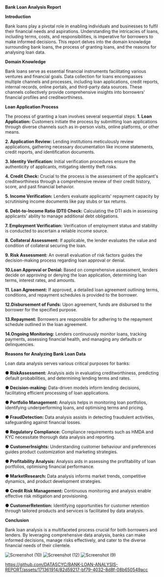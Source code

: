 **Bank Loan Analysis Report**

 **Introduction**
 
 Bank loans play a pivotal role in enabling individuals and businesses to fulfil their financial
 needs and aspirations. Understanding the intricacies of loans, including terms, costs, and
 responsibilities, is imperative for borrowers to make informed decisions. This report delves
 into the domain knowledge surrounding bank loans, the process of granting loans, and the
 reasons for analysing loan data.
 
 **Domain Knowledge**
 
 Bank loans serve as essential financial instruments facilitating various ventures and financial
 goals. Data collection for loans encompasses multiple channels and processes, including loan
 applications, credit reports, internal records, online portals, and third-party data sources.
 These channels collectively provide comprehensive insights into borrowers' financial profiles
 and creditworthiness.
 
 **Loan Application Process**
 
 The process of granting a loan involves several sequential steps:
 **1. Loan Application:** Customers initiate the process by submitting loan applications
 through diverse channels such as in-person visits, online platforms, or other means.
 
 **2. Application Review:** Lending institutions meticulously review applications,
 gathering necessary documentation like income statements, credit reports, and
 identification documents.
 
 **3. Identity Verification:** Initial verification procedures ensure the authenticity of
 applicants, mitigating identity theft risks.
 
 **4. Credit Check:** Crucial to the process is the assessment of the applicant's
 creditworthiness through a comprehensive review of their credit history, score, and
 past financial behavior.
 
 **5. Income Verification:** Lenders evaluate applicants' repayment capacity by scrutinising
 income documents like pay stubs or tax returns.
 
 **6. Debt-to-Income Ratio (DTI) Check:** Calculating the DTI aids in assessing
 applicants' ability to manage additional debt obligations.
 
 **7. Employment Verification:** Verification of employment status and stability is
 conducted to ascertain a reliable income source.
 
**8. Collateral Assessment:** If applicable, the lender evaluates the value and condition of
 collateral securing the loan.
 
 **9. Risk Assessment:** An overall evaluation of risk factors guides the decision-making
 process regarding loan approval or denial.
 
 **10.Loan Approval or Denial:** Based on comprehensive assessment, lenders decide on
 approving or denying the loan application, determining loan terms, interest rates, and
 amounts.
 
 **11. Loan Agreement:** If approved, a detailed loan agreement outlining terms, conditions,
 and repayment schedules is provided to the borrower.
 
 **12.Disbursement of Funds:** Upon agreement, funds are disbursed to the borrower for
 the specified purpose.
 
 **13.Repayment:** Borrowers are responsible for adhering to the repayment schedule
 outlined in the loan agreement.
 
 **14.Ongoing Monitoring:** Lenders continuously monitor loans, tracking payments,
 assessing financial health, and managing any defaults or delinquencies.
 
 **Reasons for Analyzing Bank Loan Data**
 
 Loan data analysis serves various critical purposes for banks:
 
 **● RiskAssessment:** Analysis aids in evaluating creditworthiness, predicting default
 probabilities, and determining lending terms and rates.
 
 **● Decision-making:** Data-driven models inform lending decisions, facilitating efficient
 processing of loan applications.
 
 **● Portfolio Management:** Analysis helps in monitoring loan portfolios, identifying
 underperforming loans, and optimising terms and pricing.
 
 **● FraudDetection:** Data analysis assists in detecting fraudulent activities, safeguarding
 against financial losses.
 
 **● Regulatory Compliance:** Compliance requirements such as HMDA and KYC
 necessitate thorough data analysis and reporting.
 
**● CustomerInsights:** Understanding customer behaviour and preferences guides
 product customization and marketing strategies.
 
 **● Profitability Analysis:** Analysis aids in assessing the profitability of loan portfolios,
 optimising financial performance.
 
 **● MarketResearch:** Data analysis informs market trends, competitive dynamics, and
 product development strategies.
 
 **● Credit Risk Management:** Continuous monitoring and analysis enable effective risk
 mitigation and provisioning.

 **● CustomerRetention:** Identifying opportunities for customer retention through
 tailored products and services is facilitated by data analysis.
 
 **Conclusion**
 
 Bank loan analysis is a multifaceted process crucial for both borrowers and lenders. By
 leveraging comprehensive data analysis, banks can make informed decisions, manage risks
 effectively, and cater to the diverse financial needs of their clientele.

![Screenshot (10)](https://github.com/DATASCYC/BANK-LOAN-ANALYSIS-REPORT/assets/171361914/ca373250-97d7-4711-9eb7-2f2def20087a)
![Screenshot (12)](https://github.com/DATASCYC/BANK-LOAN-ANALYSIS-REPORT/assets/171361914/74b1039e-2b37-4b44-bf90-0d06dbeab0e1)
![Screenshot (9)](https://github.com/DATASCYC/BANK-LOAN-ANALYSIS-REPORT/assets/171361914/6b349aa0-9cbf-450b-b938-23990b6162d6)

https://github.com/DATASCYC/BANK-LOAN-ANALYSIS-REPORT/assets/171361914/82d59217-bf79-4032-8d8f-08b650549acc


